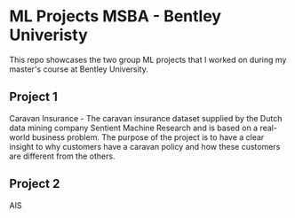 # ML Projects MSBA - Bentley Univeristy

This repo showcases the two group ML projects that I worked on during my master's course at Bentley University.

## Project 1
Caravan Insurance - The caravan insurance dataset supplied by the Dutch data mining company Sentient Machine Research and is based on a real-world business problem. The purpose of the project is to have a clear insight to why customers have a caravan policy and how these customers are different from the others.

## Project 2
AIS 
